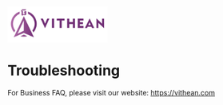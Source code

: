 <img align="center" width="200" style="margin:auto; width: 200px;" title="logo" src="../assets/images/logo.png"><br/>

# Troubleshooting

For Business FAQ, please visit our website: <a href="https://vithean.com/en/help-and-support/" target="_blank">https://vithean.com</a>